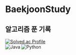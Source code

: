 # BaekjoonStudy
## 알고리즘 푼 기록
[![Solved.ac Profile](http://mazassumnida.wtf/api/v2/generate_badge?boj=jangsuyeong923)](https://solved.ac/jangsuyeong923/)<br/>
![Java](https://img.shields.io/badge/Java-007396.svg?&style=for-the-badge&logo=Java&logoColor=white)
![Python](https://img.shields.io/badge/Python-3776AB.svg?&style=for-the-badge&logo=Python&logoColor=white)


